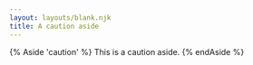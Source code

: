 ```yaml
---
layout: layouts/blank.njk
title: A caution aside
---
```

{% Aside 'caution' %}
This is a caution aside.
{% endAside %}